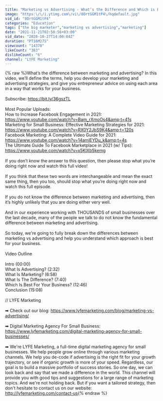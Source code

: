 ```yaml
---
title: "Marketing vs Advertising - What’s the Difference and Which is Best for Business Growth?"
image: "https:\/\/i.ytimg.com\/vi\/8OrtGGM1tP4\/hqdefault.jpg"
vid_id: "8OrtGGM1tP4"
categories: "Education"
tags: ["the big marketer","marketing vs advertising","marketing"]
date: "2021-11-21T02:58:56+03:00"
vid_date: "2020-10-27T14:00:04Z"
duration: "PT16M27S"
viewcount: "14378"
likeCount: "383"
dislikeCount: "6"
channel: "LYFE Marketing"
---
```

{% raw %}What’s the difference between marketing and advertising? In this video, we'll define the terms, help you develop your marketing and advertising strategies, and give you entrepreneur advice on using each area in a way that works for your business. <br /><br />Subscribe: <a rel="nofollow" target="blank" href="https://bit.ly/36gszTL">https://bit.ly/36gszTL</a><br /><br />Most Popular Uploads: <br />How to Increase Facebook Engagement in 2021: <br /><a rel="nofollow" target="blank" href="https://www.youtube.com/watch?v=Bam_rXmoOs4&amp;t=41s">https://www.youtube.com/watch?v=Bam_rXmoOs4&amp;t=41s</a><br />Marketing for Small Business: Effective Marketing Strategies for 2021: <a rel="nofollow" target="blank" href="https://www.youtube.com/watch?v=RX0Y2JbS9K4&amp;t=120s">https://www.youtube.com/watch?v=RX0Y2JbS9K4&amp;t=120s</a><br />Facebook Marketing: A Complete Video Guide for 2021: <br /><a rel="nofollow" target="blank" href="https://www.youtube.com/watch?v=14amlEYDu_k&amp;t=4s">https://www.youtube.com/watch?v=14amlEYDu_k&amp;t=4s</a> <br />The Ultimate Guide To Facebook Marketplace in 2021 (w/ Tips): <br /><a rel="nofollow" target="blank" href="https://www.youtube.com/watch?v=x5KlXb5kemg">https://www.youtube.com/watch?v=x5KlXb5kemg</a> <br /><br />If you don’t know the answer to this question, then please stop what you’re doing right now and watch this full video!<br /><br />If you think that these two words are interchangeable and mean the exact same thing, then you too, should stop what you’re doing right now and watch this full episode.<br /><br />If you do not know the difference between marketing and advertising, then it’s highly unlikely that you are doing either very well.<br /><br />And in our experience working with THOUSANDS of small businesses over the last decade, many of the people we talk to do not know the fundamental difference between marketing and advertising.<br /><br />So today, we're going to fully break down the differences between marketing vs advertising and help you understand which approach is best for your business.<br /><br />Video Outline<br /><br />Intro (00:00)<br />What Is Advertising? (2:32)<br />What Is Marketing? (6:58)<br />What Is The Difference? (7:40)<br />Which Is Best For Your Business? (12:46)<br />Conclusion (15:08)<br /><br />// LYFE Marketing<br /><br />➡ Check out our blog: <a rel="nofollow" target="blank" href="https://www.lyfemarketing.com/blog/marketing-vs-advertising/">https://www.lyfemarketing.com/blog/marketing-vs-advertising/</a><br /><br />➡ Digital Marketing Agency For Small Business: <a rel="nofollow" target="blank" href="https://www.lyfemarketing.com/digital-marketing-agency-for-small-businesses/">https://www.lyfemarketing.com/digital-marketing-agency-for-small-businesses/</a><br /><br />➡ We're LYFE Marketing, a full-time digital marketing agency for small businesses. We help people grow online through various marketing channels. We help you de-code if advertising is the right fit for your growth trajectory, or see if organic growth is more of your speed. Regardless, our goal is to build a massive portfolio of success stories. So one day, we can look back and say that we made a difference in the world. This channel will provide you with good tips and suggestions for a large range of marketing topics. And we're not holding back. But if you want a tailored strategy, then don't hesitate to contact us on our website: <a rel="nofollow" target="blank" href="http://lyfemarketing.com/contact-us">http://lyfemarketing.com/contact-us</a>{% endraw %}
